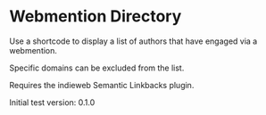 # Webmention Directory

Use a shortcode to display a list of authors that have engaged via a webmention.

Specific domains can be excluded from the list.

Requires the indieweb Semantic Linkbacks plugin.

Initial test version: 0.1.0
